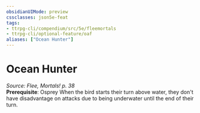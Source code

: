 ```yaml
---
obsidianUIMode: preview
cssclasses: json5e-feat
tags:
- ttrpg-cli/compendium/src/5e/fleemortals
- ttrpg-cli/optional-feature/oaf
aliases: ["Ocean Hunter"]
---
```

# Ocean Hunter
*Source: Flee, Mortals! p. 38*  
**Prerequisite**: Osprey
When the bird starts their turn above water, they don't have disadvantage on attacks due to being underwater until the end of their turn.